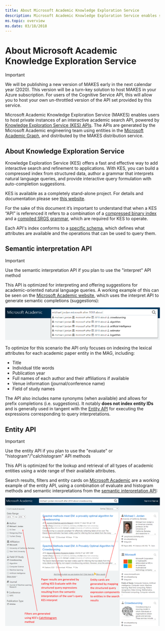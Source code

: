 ```yaml
---
title: About Microsoft Academic Knowledge Exploration Service
description: Microsoft Academic Knowledge Exploration Service enables self-hosted interactive search of entities in the Microsoft Academic Graph
ms.topic: overview
ms.date: 03/18/2018
---
```

# About Microsoft Academic Knowledge Exploration Service

> [!IMPORTANT]
> We will be publishing a new version of MAKES early in the next calendar year (2020).  This version will be a turn-key solution to host MAKES in your Azure subscription.  For users of the Cognitive Service API, this will allow you to host your own un-throttled version of the API set provided by this service.

Microsoft Academic Knowledge Exploration Service (MAKES) enables users to host private instances of an interactive academic search API, powered by [Knowledge Exploration Service (KES) APIs](/azure/cognitive-services/KES/gettingstarted). The APIs are generated by the Microsoft Academic engineering team using entities in the [Microsoft Academic Graph](../graph/index.yml), and distributed by the MAKES distribution service.

## About Knowledge Exploration Service

Knowledge Exploration Service (KES) offers a fast and effective way to add interactive search and refinement to applications. With KES, you can build a compressed index from structured data, author a grammar that interprets natural language queries, and provide interactive query formulation with auto-completion suggestions.

KES is available as a completely stand-alone project. For details and documentation please see [this website](https://docs.microsoft.com/en-us/azure/cognitive-services/KES/overview).

For the sake of this document it’s important to understand that when a KES “API” is referenced it refers to a combination of a [compressed binary index](https://docs.microsoft.com/en-us/azure/cognitive-services/KES/gettingstarted#build-a-compressed-binary-index) and a [compiled SRGS grammar](https://docs.microsoft.com/en-us/azure/cognitive-services/KES/gettingstarted#compile-the-grammar), which are required for KES to operate. 

Each API's index conforms to a [specific schema](https://docs.microsoft.com/en-us/azure/cognitive-services/KES/schemaformat), which defines what attributes are available and the operations that can be used to query them.

## Semantic interpretation API

> [!IMPORTANT]
> Use the semantic interpretation API if you plan to use the "interpret" API method

This API is optimized for interpreting and offering suggestions for academic-oriented natural language queries. A working example of this can be seen on the [Microsoft Academic website](https://academic.microsoft.com/), which uses the interpret API to generate semantic completions (suggestions):

   ![Microsoft Academic query formulation using interpret](media/microsoft-academic-query-formulation.png "Microsoft Academic query formulation using interpret")

To optimize for this scenario the API only focuses on indexing the lexical attributes for each academic paper entity in the MAG, including:

* Title
* Individual title words
* Publication year
* Full names of each author and their affiliations if available
* Venue information (journal/conference name)
* Field of study names

The API also includes name synonyms (when available) and allows for prefix completions (i.e. suggestions). It notably **does not index entity IDs** and is generally used in tangent with the [Entity API](reference-entity-api.md) for executing the expressions corresponding to query interpretations.

## Entity API

> [!IMPORTANT]
> Use the entity API if you plan to use the "evaluate" or "histogram"/"calchistogram" API methods

This API is optimized for the lookup and retrieval of all types of academic entities using a wide range of their available attributes.

Search results, filters and entity cards on [Microsoft Academic](https://academic.microsoft.com/) are a working example of the entity API, using a combination of evaluate and histogram methods and semantic interpretations from the [semantic interpretation API](reference-semantic-interpretation-api.md):

   ![Microsoft Academic search results mapped to KES methods](media/microsoft-academic-search-results.png "Microsoft Academic search results mapped to KES methods")